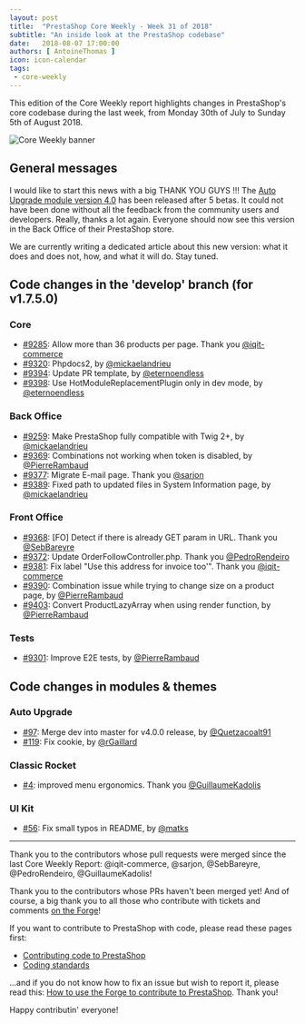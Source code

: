 ```yaml
---
layout: post
title:  "PrestaShop Core Weekly - Week 31 of 2018"
subtitle: "An inside look at the PrestaShop codebase"
date:   2018-08-07 17:00:00
authors: [ AntoineThomas ]
icon: icon-calendar
tags:
 - core-weekly
---
```


This edition of the Core Weekly report highlights changes in PrestaShop's core codebase during the last week, from Monday 30th of July to Sunday 5th of August 2018.

![Core Weekly banner](/assets/images/2017/04/core_weekly_banner.jpg)


## General messages

I would like to start this news with a big THANK YOU GUYS !!!
The [Auto Upgrade module version 4.0](https://github.com/PrestaShop/autoupgrade/releases/tag/v4.0.0) has been released after 5 betas. It could not have been done without all the feedback from the community users and developers. Really, thanks a lot again. Everyone should now see this version in the Back Office of their PrestaShop store. 

We are currently writing a dedicated article about this new version: what it does and does not, how, and what it will do. Stay tuned.


## Code changes in the 'develop' branch (for v1.7.5.0)

### Core

* [#9285](https://github.com/PrestaShop/PrestaShop/pull/9285): Allow more than 36 products per page. Thank you [@iqit-commerce](https://github.com/iqit-commerce)
* [#9320](https://github.com/PrestaShop/PrestaShop/pull/9320): Phpdocs2, by [@mickaelandrieu](https://github.com/mickaelandrieu)
* [#9394](https://github.com/PrestaShop/PrestaShop/pull/9394): Update PR template, by [@eternoendless](https://github.com/eternoendless)
* [#9398](https://github.com/PrestaShop/PrestaShop/pull/9398): Use HotModuleReplacementPlugin only in dev mode, by [@eternoendless](https://github.com/eternoendless)


### Back Office

* [#9259](https://github.com/PrestaShop/PrestaShop/pull/9259): Make PrestaShop fully compatible with Twig 2+, by [@mickaelandrieu](https://github.com/mickaelandrieu)
* [#9369](https://github.com/PrestaShop/PrestaShop/pull/9369): Combinations not working when token is disabled, by [@PierreRambaud](https://github.com/PierreRambaud)
* [#9377](https://github.com/PrestaShop/PrestaShop/pull/9377): Migrate E-mail page. Thank you [@sarjon](https://github.com/sarjon)
* [#9389](https://github.com/PrestaShop/PrestaShop/pull/9389): Fixed path to updated files in System Information page, by [@mickaelandrieu](https://github.com/mickaelandrieu)


### Front Office

* [#9368](https://github.com/PrestaShop/PrestaShop/pull/9368): [FO] Detect if there is already GET param in URL. Thank you [@SebBareyre](https://github.com/SebBareyre)
* [#9372](https://github.com/PrestaShop/PrestaShop/pull/9372): Update OrderFollowController.php. Thank you [@PedroRendeiro](https://github.com/PedroRendeiro)
* [#9381](https://github.com/PrestaShop/PrestaShop/pull/9381): Fix label "Use this address for invoice too'". Thank you [@iqit-commerce](https://github.com/iqit-commerce)
* [#9390](https://github.com/PrestaShop/PrestaShop/pull/9390): Combination issue while trying to change size on a product page, by [@PierreRambaud](https://github.com/PierreRambaud)
* [#9403](https://github.com/PrestaShop/PrestaShop/pull/9403): Convert ProductLazyArray when using render function, by [@PierreRambaud](https://github.com/PierreRambaud)


### Tests

* [#9301](https://github.com/PrestaShop/PrestaShop/pull/9301): Improve E2E tests, by [@PierreRambaud](https://github.com/PierreRambaud)


## Code changes in modules & themes

### Auto Upgrade

* [#97](https://github.com/PrestaShop/autoupgrade/pull/97): Merge dev into master for v4.0.0 release, by [@Quetzacoalt91](https://github.com/Quetzacoalt91)
* [#119](https://github.com/PrestaShop/autoupgrade/pull/119): Fix cookie, by [@rGaillard](https://github.com/rGaillard)


### Classic Rocket

* [#4](https://github.com/PrestaShop/classic-rocket/pull/4): improved menu ergonomics. Thank you [@GuillaumeKadolis](https://github.com/GuillaumeKadolis)


### UI Kit

* [#56](https://github.com/PrestaShop/prestashop-ui-kit/pull/56): Fix small typos in README, by [@matks](https://github.com/matks)


<hr />

Thank you to the contributors whose pull requests were merged since the last Core Weekly Report: @iqit-commerce, @sarjon, @SebBareyre, @PedroRendeiro, @GuillaumeKadolis!

Thank you to the contributors whose PRs haven't been merged yet! And of course, a big thank you to all those who contribute with tickets and comments [on the Forge](http://forge.prestashop.com/)!

If you want to contribute to PrestaShop with code, please read these pages first:

 * [Contributing code to PrestaShop](https://devdocs.prestashop.com/1.7/contribute/contribution-guidelines/)
 * [Coding standards](https://devdocs.prestashop.com/1.7/development/coding-standards/)

...and if you do not know how to fix an issue but wish to report it, please read this: [How to use the Forge to contribute to PrestaShop](https://devdocs.prestashop.com/1.7/contribute/contribute-reporting-issues/). Thank you!

Happy contributin' everyone!
